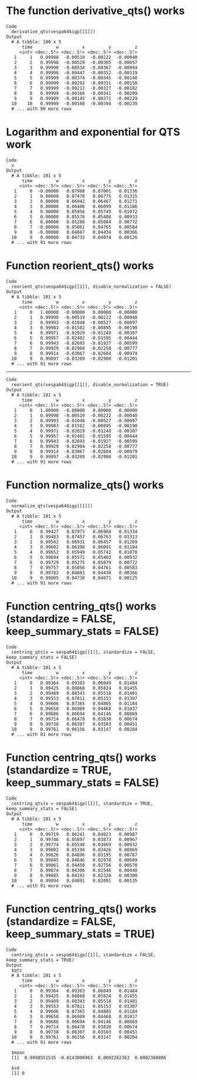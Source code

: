 # The function derivative_qts() works

    Code
      derivative_qts(vespa64$igp[[1]])
    Output
      # A tibble: 100 x 5
          time         w         x         y         z
         <int> <dec:.5!> <dec:.5!> <dec:.5!> <dec:.5!>
       1     1   0.99998  -0.00519  -0.00222  -0.00040
       2     2   0.99998  -0.00529  -0.00305  -0.00057
       3     3   0.99998  -0.00534  -0.00367  -0.00094
       4     4   0.99998  -0.00447  -0.00352  -0.00119
       5     5   0.99999  -0.00374  -0.00345  -0.00140
       6     6   0.99999  -0.00292  -0.00331  -0.00158
       7     7   0.99999  -0.00212  -0.00327  -0.00182
       8     8   0.99999  -0.00166  -0.00341  -0.00209
       9     9   0.99999  -0.00145  -0.00371  -0.00229
      10    10   0.99999  -0.00168  -0.00394  -0.00239
      # ... with 90 more rows

# Logarithm and exponential for QTS work

    Code
      x
    Output
      # A tibble: 101 x 5
          time         w         x         y         z
         <int> <dec:.5!> <dec:.5!> <dec:.5!> <dec:.5!>
       1     0  -0.00000   0.07988   0.07001   0.01336
       2     1   0.00000   0.07470   0.06775   0.01315
       3     2   0.00000   0.06942   0.06467   0.01271
       4     3   0.00000   0.06406   0.06099   0.01186
       5     4   0.00000   0.05956   0.05749   0.01072
       6     5   0.00000   0.05578   0.05408   0.00933
       7     6   0.00000   0.05280   0.05084   0.00772
       8     7  -0.00000   0.05061   0.04765   0.00584
       9     8  -0.00000   0.04887   0.04434   0.00366
      10     9   0.00000   0.04733   0.04074   0.00126
      # ... with 91 more rows

# Function reorient_qts() works

    Code
      reorient_qts(vespa64$igp[[1]], disable_normalization = FALSE)
    Output
      # A tibble: 101 x 5
          time         w         x         y         z
         <int> <dec:.5!> <dec:.5!> <dec:.5!> <dec:.5!>
       1     0   1.00000  -0.00000   0.00000  -0.00000
       2     1   0.99998  -0.00519  -0.00222  -0.00040
       3     2   0.99993  -0.01048  -0.00527  -0.00097
       4     3   0.99983  -0.01582  -0.00895  -0.00190
       5     4   0.99971  -0.02029  -0.01248  -0.00307
       6     5   0.99957  -0.02402  -0.01595  -0.00444
       7     6   0.99943  -0.02693  -0.01927  -0.00599
       8     7   0.99929  -0.02904  -0.02258  -0.00777
       9     8   0.99914  -0.03067  -0.02604  -0.00979
      10     9   0.99897  -0.03209  -0.02980  -0.01201
      # ... with 91 more rows

---

    Code
      reorient_qts(vespa64$igp[[1]], disable_normalization = TRUE)
    Output
      # A tibble: 101 x 5
          time         w         x         y         z
         <int> <dec:.5!> <dec:.5!> <dec:.5!> <dec:.5!>
       1     0   1.00000  -0.00000   0.00000   0.00000
       2     1   0.99998  -0.00519  -0.00222  -0.00040
       3     2   0.99993  -0.01048  -0.00527  -0.00097
       4     3   0.99983  -0.01582  -0.00895  -0.00190
       5     4   0.99971  -0.02029  -0.01248  -0.00307
       6     5   0.99957  -0.02402  -0.01595  -0.00444
       7     6   0.99943  -0.02693  -0.01927  -0.00599
       8     7   0.99929  -0.02904  -0.02258  -0.00777
       9     8   0.99914  -0.03067  -0.02604  -0.00979
      10     9   0.99897  -0.03209  -0.02980  -0.01201
      # ... with 91 more rows

# Function normalize_qts() works

    Code
      normalize_qts(vespa64$igp[[1]])
    Output
      # A tibble: 101 x 5
          time         w         x         y         z
         <int> <dec:.5!> <dec:.5!> <dec:.5!> <dec:.5!>
       1     0   0.99427   0.07973   0.06988   0.01334
       2     1   0.99483   0.07457   0.06763   0.01313
       3     2   0.99542   0.06931   0.06457   0.01269
       4     3   0.99602   0.06398   0.06091   0.01184
       5     4   0.99652   0.05949   0.05742   0.01070
       6     5   0.99694   0.05572   0.05403   0.00932
       7     6   0.99729   0.05275   0.05079   0.00772
       8     7   0.99757   0.05056   0.04761   0.00583
       9     8   0.99782   0.04883   0.04430   0.00366
      10     9   0.99805   0.04730   0.04071   0.00125
      # ... with 91 more rows

# Function centring_qts() works (standardize = FALSE, keep_summary_stats = FALSE)

    Code
      centring_qts(x = vespa64$igp[[1]], standardize = FALSE, keep_summary_stats = FALSE)
    Output
      # A tibble: 101 x 5
          time         w         x         y         z
         <int> <dec:.5!> <dec:.5!> <dec:.5!> <dec:.5!>
       1     0   0.99364   0.09383   0.06049   0.01484
       2     1   0.99425   0.08868   0.05824   0.01455
       3     2   0.99489   0.08343   0.05518   0.01401
       4     3   0.99553   0.07811   0.05153   0.01307
       5     4   0.99606   0.07365   0.04805   0.01184
       6     5   0.99650   0.06989   0.04468   0.01037
       7     6   0.99686   0.06694   0.04146   0.00869
       8     7   0.99714   0.06478   0.03830   0.00674
       9     8   0.99738   0.06307   0.03503   0.00451
      10     9   0.99761   0.06156   0.03147   0.00204
      # ... with 91 more rows

# Function centring_qts() works (standardize = TRUE, keep_summary_stats = FALSE)

    Code
      centring_qts(x = vespa64$igp[[1]], standardize = TRUE, keep_summary_stats = FALSE)
    Output
      # A tibble: 101 x 5
          time         w         x         y         z
         <int> <dec:.5!> <dec:.5!> <dec:.5!> <dec:.5!>
       1     0   0.99719   0.06241   0.04023   0.00987
       2     1   0.99746   0.05897   0.03873   0.00967
       3     2   0.99774   0.05548   0.03669   0.00932
       4     3   0.99802   0.05194   0.03426   0.00869
       5     4   0.99826   0.04896   0.03195   0.00787
       6     5   0.99845   0.04646   0.02970   0.00689
       7     6   0.99861   0.04450   0.02756   0.00578
       8     7   0.99874   0.04306   0.02546   0.00448
       9     8   0.99885   0.04192   0.02328   0.00300
      10     9   0.99894   0.04091   0.02091   0.00135
      # ... with 91 more rows

# Function centring_qts() works (standardize = FALSE, keep_summary_stats = TRUE)

    Code
      centring_qts(x = vespa64$igp[[1]], standardize = FALSE, keep_summary_stats = TRUE)
    Output
      $qts
      # A tibble: 101 x 5
          time         w         x         y         z
         <int> <dec:.5!> <dec:.5!> <dec:.5!> <dec:.5!>
       1     0   0.99364   0.09383   0.06049   0.01484
       2     1   0.99425   0.08868   0.05824   0.01455
       3     2   0.99489   0.08343   0.05518   0.01401
       4     3   0.99553   0.07811   0.05153   0.01307
       5     4   0.99606   0.07365   0.04805   0.01184
       6     5   0.99650   0.06989   0.04468   0.01037
       7     6   0.99686   0.06694   0.04146   0.00869
       8     7   0.99714   0.06478   0.03830   0.00674
       9     8   0.99738   0.06307   0.03503   0.00451
      10     9   0.99761   0.06156   0.03147   0.00204
      # ... with 91 more rows
      
      $mean
      [1]  0.9998551535 -0.0143000963  0.0092262363  0.0002360886
      
      $sd
      [1] 0
      

